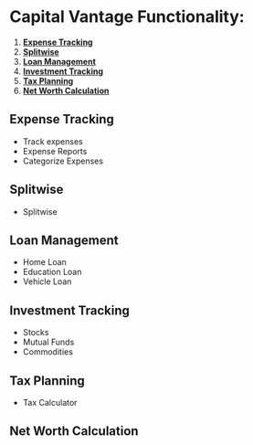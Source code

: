 # Capital Vantage Functionality:
1. **[Expense Tracking](#expense-tracking)**
2. **[Splitwise](#splitwise)**
3. **[Loan Management](#loan-management)**
4. **[Investment Tracking](#investment-tracking)**
5. **[Tax Planning](#tax-planning)**
6. **[Net Worth Calculation](#net-worth-calculation)**

## Expense Tracking
- Track expenses
- Expense Reports
- Categorize Expenses

## Splitwise
- Splitwise

## Loan Management
- Home Loan
- Education Loan
- Vehicle Loan

## Investment Tracking
- Stocks
- Mutual Funds
- Commodities

## Tax Planning
- Tax Calculator

## Net Worth Calculation
